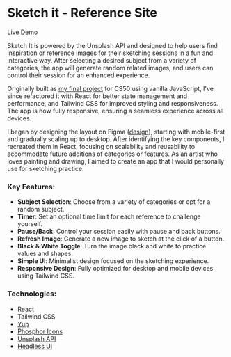 # Sketch it - Reference Site

[Live Demo](https://sketch-it-tau.vercel.app/)

Sketch It is powered by the Unsplash API and designed to help users find inspiration or reference images for their sketching sessions in a fun and interactive way. After selecting a desired subject from a variety of categories, the app will generate random related images, and users can control their session for an enhanced experience.

Originally built as [my final project](https://github.com/sarav929/cs50-finalproject) for CS50 using vanilla JavaScript, I've since refactored it with React for better state management and performance, and Tailwind CSS for improved styling and responsiveness. The app is now fully responsive, ensuring a seamless experience across all devices.

I began by designing the layout on Figma ([design](https://www.figma.com/design/XcQrfC8zKYMvzFZu1RGDXw/Sketch-it?node-id=0-1&t=9VnKobKTzPtXPqx0-1)), starting with mobile-first and gradually scaling up to desktop. After identifying the key components, I recreated them in React, focusing on scalability and reusability to accommodate future additions of categories or features. As an artist who loves painting and drawing, I aimed to create an app that I would personally use for sketching practice.

### Key Features:
- **Subject Selection**: Choose from a variety of categories or opt for a random subject.
- **Timer**: Set an optional time limit for each reference to challenge yourself.
- **Pause/Back**: Control your session easily with pause and back buttons.
- **Refresh Image**: Generate a new image to sketch at the click of a button.
- **Black & White Toggle**: Turn the image black and white to practice values and shapes.
- **Simple UI**: Minimalist design focused on the sketching experience.
- **Responsive Design**: Fully optimized for desktop and mobile devices using Tailwind CSS.

### Technologies:
- React
- Tailwind CSS
- [Yup](https://github.com/jquense/yup?tab=readme-ov-file)
- [Phosphor Icons](https://phosphoricons.com/)
- [Unsplash API](https://unsplash.com/)
- [Headless UI](https://headlessui.com/)
